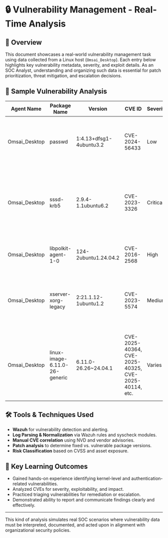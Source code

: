 # 🔒 Vulnerability Management - Real-Time Analysis

## 🧩 Overview

This document showcases a real-world vulnerability management task using data collected from a Linux host (`Omsai_Desktop`). Each entry below highlights key vulnerability metadata, severity, and exploit details. As an SOC Analyst, understanding and organizing such data is essential for patch prioritization, threat mitigation, and escalation decisions.

## 📌 Sample Vulnerability Analysis

| Agent Name     | Package Name             | Version                   | CVE ID          | Severity | Description |
|----------------|--------------------------|---------------------------|------------------|----------|-------------|
| Omsai_Desktop  | passwd                   | 1:4.13+dfsg1-4ubuntu3.2   | CVE-2024-56433   | Low      | shadow-utils default `/etc/subuid` behavior may lead to UID conflicts and account takeover. |
| Omsai_Desktop  | sssd-krb5                | 2.9.4-1.1ubuntu6.2        | CVE-2023-3326    | Critical | pam_krb5 may trust forged Kerberos TGT responses without validation, allowing remote auth bypass. |
| Omsai_Desktop  | libpolkit-agent-1-0      | 124-2ubuntu1.24.04.2      | CVE-2016-2568    | High     | `pkexec` local user privilege escalation via crafted `ioctl` input. |
| Omsai_Desktop  | xserver-xorg-legacy      | 2:21.1.12-1ubuntu1.2      | CVE-2023-5574    | Medium   | Use-after-free in Xvfb during legacy screen configuration may cause DoS or privilege escalation. |
| Omsai_Desktop  | linux-image-6.11.0-26-generic | 6.11.0-26.26~24.04.1 | CVE-2025-40364, CVE-2025-40325, CVE-2025-40114, etc. | Varies   | Various kernel-level vulnerabilities resolved, ranging from out-of-bounds access to improper memory handling. |

## 🛠️ Tools & Techniques Used

- **Wazuh** for vulnerability detection and alerting.
- **Log Parsing & Normalization** via Wazuh rules and syscheck modules.
- **Manual CVE correlation** using NVD and vendor advisories.
- **Patch analysis** to determine fixed vs. vulnerable package versions.
- **Risk Classification** based on CVSS and asset exposure.

## 🧠 Key Learning Outcomes

- Gained hands-on experience identifying kernel-level and authentication-related vulnerabilities.
- Analyzed CVEs for severity, exploitability, and impact.
- Practiced triaging vulnerabilities for remediation or escalation.
- Demonstrated ability to report and communicate findings clearly and effectively.

---

This kind of analysis simulates real SOC scenarios where vulnerability data must be interpreted, documented, and acted upon in alignment with organizational security policies.
